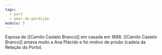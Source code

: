 ```yaml
---
tags:
  - port
  - amor-de-perdição
modulo: 5
---
```


Esposa de [[Camilo Castelo Branco]] em casada em 1888. [[Camilo Castelo Branco]] amava muito a Ana Plácido e foi motivo de prisão (cadeia da Relação do Porto).